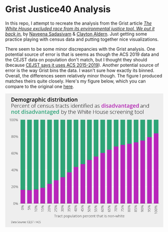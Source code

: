 # Grist Justice40 Analysis

In this repo, I attempt to recreate the analysis from the Grist article [*The White House excluded race from its environmental justice tool. We put it back in.*](https://grist.org/equity/climate-and-economic-justice-screening-tool-race/) by 
[Naveena Sadasivam](https://grist.org/author/naveena-sadasivam/) & [Clayton Aldern](https://grist.org/author/clayton-aldern/). Just getting some practice playing with census data and putting together nice visualizations.

There seem to be some minor discrepancies with the Grist analysis. One potential source of error is that is seems as though the ACS 2019 data and the CEJST data on population don't match, but I thought they should (because [CEJST says it uses ACS 2015-2019](https://screeningtool.geoplatform.gov/en/methodology#3/33.47/-97.5)). Another potential source of error is the way Grist bins the data. I wasn't sure how exactly its binned. Overall, the differences seem relatively minor though. The figure I produced matches theirs quite closely. Here's my figure below, which you can compare to the original one [here](https://grist.org/wp-content/uploads/2022/02/cejst-acs-percent-race-data.png?w=1200).

![chart](https://github.com/tusharkh/grist-justice40/blob/main/figures/demographic-distribution.jpg)
